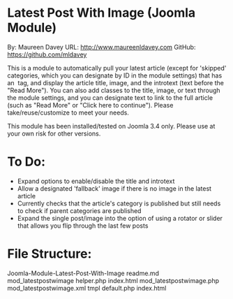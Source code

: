 Latest Post With Image (Joomla Module)
========
By: Maureen Davey
URL: http://www.maureenldavey.com
GitHub: https://github.com/mldavey

This is a module to automatically pull your latest article (except for 'skipped' categories, which you can designate by ID in the module settings) that has an <img> tag, and display the article title, image, and the introtext (text before the "Read More").  You can also add classes to the title, image, or text through the module settings, and you can designate text to link to the full article (such as "Read More" or "Click here to continue").  Please take/reuse/customize to meet your needs.

This module has been installed/tested on Joomla 3.4 only.  Please use at your own risk for other versions.

To Do:
====
* Expand options to enable/disable the title and introtext
* Allow a designated 'fallback' image if there is no image in the latest article
* Currently checks that the article's category is published but still needs to check if parent categories are published
* Expand the single post/image into the option of using a rotator or slider that allows you flip through the last few posts

File Structure:
====
Joomla-Module-Latest-Post-With-Image
	readme.md
	mod_latestpostwimage
		helper.php
		index.html
		mod_latestpostwimage.php
		mod_latestpostwimage.xml
		tmpl
			default.php
			index.html